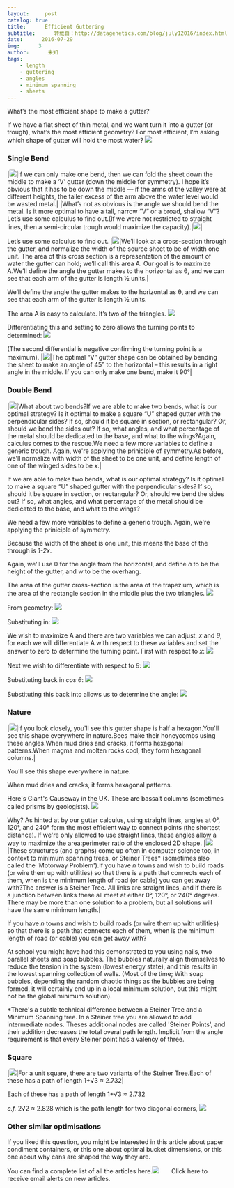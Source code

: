 ```yaml
---
layout:     post
catalog: true
title:      Efficient Guttering
subtitle:      转载自：http://datagenetics.com/blog/july12016/index.html
date:      2016-07-29
img:      3
author:      未知
tags:
    - length
    - guttering
    - angles
    - minimum spanning
    - sheets
---
```









What’s the most efficient shape to make a gutter?

If we have a flat sheet of thin metal, and we want turn it into a gutter (or trough), what’s the most efficient geometry? For most efficient, I’m asking which shape of gutter will hold the most water?
![](http://datagenetics.com/blog/july12016/sheet.png)


### Single Bend
|![](http://datagenetics.com/blog/july12016/sheet2.png)|If we can only make one bend, then we can fold the sheet down the middle to make a ‘V’ gutter (down the middle for symmetry). I hope it’s obvious that it has to be down the middle — if the arms of the valley were at different heights, the taller excess of the arm above the water level would be wasted metal.|
|What’s not as obvious is the angle we should bend the metal. Is it more optimal to have a tall, narrow “V” or a broad, shallow “V”?Let’s use some calculus to find out.(If we were not restricted to straight lines, then a semi-circular trough would maximize the capacity).|![](http://datagenetics.com/blog/july12016/b1.png)|

Let’s use some calculus to find out.
|![](http://datagenetics.com/blog/july12016/b2.png)|We’ll look at a cross-section through the gutter, and normalize the width of the source sheet to be of width one unit. The area of this cross section is a representation of the amount of water the gutter can hold; we’ll call this area A. Our goal is to maximize A.We’ll define the angle the gutter makes to the horizontal as θ, and we can see that each arm of the gutter is length ½ units.|

We’ll define the angle the gutter makes to the horizontal as θ, and we can see that each arm of the gutter is length ½ units.

The area A is easy to calculate. It’s two of the triangles.
![](http://datagenetics.com/blog/july12016/eq0.png)


Differentiating this and setting to zero allows the turning points to determined:
![](http://datagenetics.com/blog/july12016/eq1.png)


(The second differential is negative confirming the turning point is a maximum).
|![](http://datagenetics.com/blog/july12016/v.png)|The optimal “V” gutter shape can be obtained by bending the sheet to make an angle of 45° to the horizontal – this results in a right angle in the middle. If you can only make one bend, make it 90°|

### Double Bend
|![](http://datagenetics.com/blog/july12016/c2.png)|What about two bends?If we are able to make two bends, what is our optimal strategy? Is it optimal to make a square “U” shaped gutter with the perpendicular sides? If so, should it be square in section, or rectangular? Or, should we bend the sides out? If so, what angles, and what percentage of the metal should be dedicated to the base, and what to the wings?Again, calculus comes to the rescue.We need a few more variables to define a generic trough. Again, we're applying the priniciple of symmetry.As before, we'll normalize with width of the sheet to be one unit, and define length of one of the winged sides to be *x*.|

If we are able to make two bends, what is our optimal strategy? Is it optimal to make a square “U” shaped gutter with the perpendicular sides? If so, should it be square in section, or rectangular? Or, should we bend the sides out? If so, what angles, and what percentage of the metal should be dedicated to the base, and what to the wings?

We need a few more variables to define a generic trough. Again, we're applying the priniciple of symmetry.

Because the width of the sheet is one unit, this means the base of the through is *1-2x*.

Again, we'll use θ for the angle from the horizontal, and define *h* to be the height of the gutter, and *w* to be the overhang.

The area of the gutter cross-section is the area of the trapezium, which is the area of the rectangle section in the middle plus the two triangles.
![](http://datagenetics.com/blog/july12016/eq2.png)


From geometry:
![](http://datagenetics.com/blog/july12016/eq3.png)


Substituting in:
![](http://datagenetics.com/blog/july12016/eq4.png)


We wish to maximize A and there are two variables we can adjust, *x* and *θ*, for each we will differentiate A with respect to these variables and set the answer to zero to determine the turning point. First with respect to *x*:
![](http://datagenetics.com/blog/july12016/eq5.png)


Next we wish to differentiate with respect to *θ*:
![](http://datagenetics.com/blog/july12016/eq6.png)


Substituting back in *cos θ*:
![](http://datagenetics.com/blog/july12016/eq7.png)


Substituting this back into allows us to determine the angle:
![](http://datagenetics.com/blog/july12016/eq8.png)


### Nature
|![](http://datagenetics.com/blog/july12016/hex.png)|If you look closely, you'll see this gutter shape is half a hexagon.You'll see this shape everywhere in nature.Bees make their honeycombs using these angles.When mud dries and cracks, it forms hexagonal patterns.When magma and molten rocks cool, they form hexagonal columns.|

You'll see this shape everywhere in nature.

When mud dries and cracks, it forms hexagonal patterns.

Here's Giant's Causeway in the UK. These are bassalt columns (sometimes called prisms by geologists).
![](http://datagenetics.com/blog/july12016/giant.jpg)



Why?
As hinted at by our gutter calculus, using straight lines, angles at 0°, 120°, and 240° form the most efficient way to connect points (the shortest distance). If we're only allowed to use straight lines, these angles allow a way to maximize the area:perimeter ratio of the enclosed 2D shape. 
|![](http://datagenetics.com/blog/july12016/soap.png)|These structures (and graphs) come up often in computer science too, in context to minimum spanning trees, or Steiner Trees* (sometimes also called the 'Motorway Problem').If you have *n* towns and wish to build roads (or wire them up with utilities) so that there is a path that connects each of them, when is the minimum length of road (or cable) you can get away with?The answer is a Steiner Tree. All links are straight lines, and if there is a junction between links these all meet at either 0°, 120°, or 240° degrees. There may be more than one solution to a problem, but all solutions will have the same minimum length.|

If you have *n* towns and wish to build roads (or wire them up with utilities) so that there is a path that connects each of them, when is the minimum length of road (or cable) you can get away with?

At school you might have had this demonstrated to you using nails, two parallel sheets and soap bubbles. The bubbles naturally align themselves to reduce the tension in the system (lowest energy state), and this results in the lowest spanning collection of walls. (Most of the time; With soap bubbles, depending the random chaotic things as the bubbles are being formed, it will certainly end up in a local minimum solution, but this might not be the global minimum solution).

*There's a subtle technical difference between a Steiner Tree and a Minimum Spanning tree. In a Steiner tree you are allowed to add intermediate nodes. Theses additional nodes are called 'Steiner Points', and their addition decreases the total overal path length. Implicit from the angle requirement is that every Steiner point has a valency of three.

### Square
|![](http://datagenetics.com/blog/july12016/sq.png)|For a unit square, there are two variants of the Steiner Tree.Each of these has a path of length 1+√3 ≈ 2.732|

Each of these has a path of length 1+√3 ≈ 2.732

*c.f.* 2√2 ≈ 2.828 which is the path length for two diagonal corners,
![](http://datagenetics.com/blog/july12016/a.png)





### Other similar optimisations

If you liked this question, you might be interested in this article about paper condiment containers, or this one about optimal bucket dimensions, or this one about why cans are shaped the way they are.

You can find a complete list of all the articles here.![](http://datagenetics.com/images/n.gif)
      Click here to receive email alerts on new articles.
